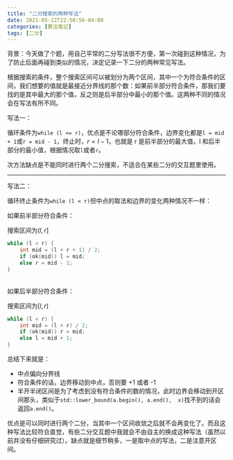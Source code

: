 ```yaml
---
title: "二分搜索的两种写法"
date: 2021-05-22T22:58:56-04:00
categories: [算法笔记]
tags: [二分]
---
```


背景：今天做了个题，用自己平常的二分写法很不方便，第一次碰到这种情况，为了防止后面再碰到类似的情况，决定记录一下二分的两种常见写法。

根据搜索的条件，整个搜索区间可以被划分为两个区间，其中一个为符合条件的区间，我们想要的值就是最接近分界线的那个数：如果前半部分符合条件，那我们要找的是其中最大的那个值，反之则是后半部分中最小的那个值。这两种不同的情况会在写法有所不同。

写法一：

循环条件为`while (l <= r)`，优点是不论哪部分符合条件，边界变化都是`l = mid + 1`或`r = mid - 1`，终止时，$r=l-1$，也就是 r 是前半部分的最大值，l 和后半部分的最小值，根据情况取`l`或者`r`。

次方法缺点是不能同时进行两个二分搜索，不适合在某些二分的交互题里使用。

---
写法二：

循环终止条件为`while (l < r)`但中点的取法和边界的变化两种情况不一样：

如果前半部分符合条件：

搜索区间为$(l, r]$
```cpp
while (l < r) {
    int mid = (l + r + 1) / 2;
    if (ok(mid)) l = mid;
    else r = mid - 1;
}
```
<br/>
如果后半部分符合条件：

搜索区间为$[l, r)$
```cpp
while (l < r) {
    int mid = (l + r) / 2;
    if (ok(mid)) r = mid;
    else l = mid + 1;
}
```

总结下来就是：
- 中点偏向分界线
- 符合条件的话，边界移动到中点，否则要 +1 或者 -1
- 半开半闭区间是为了考虑到没有符合条件的数的情况，此时边界会移动到开区间那头，类似于`std::lower_bound(a.begin(), a.end(),  x)`找不到的话会返回`a.end()`。

优点是可以同时进行两个二分，当其中一个区间收敛之后就不会再变化了。而且这种写法比较符合直觉，有些二分交互题中我就会不由自主的换成这种写法（虽然以前并没有仔细研究过）。缺点就是细节稍多，一是取中点的写法，二是注意开区间。
